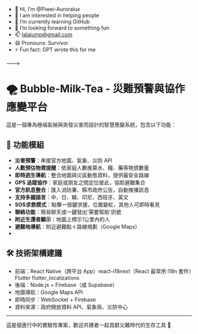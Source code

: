 - 👋 Hi, I’m @Piwei-Auroralux
- 👀 I am interested in helping people
- 🌱 I’m currently learning GitHub
- 💞️ I’m looking forward to something fun
- 📫 lalajump@gmail.com
- 😄 Pronouns: Survivor
- ⚡ Fun fact: GPT wrote this for me


--->
# 🌪️ Bubble-Milk-Tea - 災難預警與協作應變平台

這是一個專為極端氣候與突發災害而設計的智慧應變系統，包含以下功能：

## 🔧 功能模組

- **災害預警**：串接官方地震、氣象、災防 API
- **人數預估物資提醒**：依家庭人數推算水、糧、藥等物資數量
- **即時逃生導航**：整合地圖與災區動態資料，提供最安全路線
- **GPS 追蹤協作**：家庭或朋友之間定位彼此，協助避難集合
- **官方訊息整合**：匯入消防署、縣市政府公告，自動推播訊息
- **支持多國語言**：中、日、韓、印尼、西班牙、英文
- **SOS求救模式**：點擊一按鍵求援，位置變紅，其他人可即時看見
- **聯絡功能**：簡易聊天或一鍵發出'需要幫助'訊號
- **附近生還者顯示**：地圖上標示1公里內的人
- **避難地導航**：附近避難點＋路線規劃（Google Maps）
- 
## 🛠 技術架構建議

- 前端：React Native（跨平台 App）react-i18next（React 最常用 i18n 套件）Flutter flutter_localizations
- 後端：Node.js + Firebase（或 Supabase）
- 地圖導航：Google Maps API
- 即時同步：WebSocket + Firebase
- 資料來源：政府開放資料 API、氣象局、災防中心

---

這是個進行中的實驗性專案，歡迎共建者一起貢獻災難時代的生存工具 🛟
